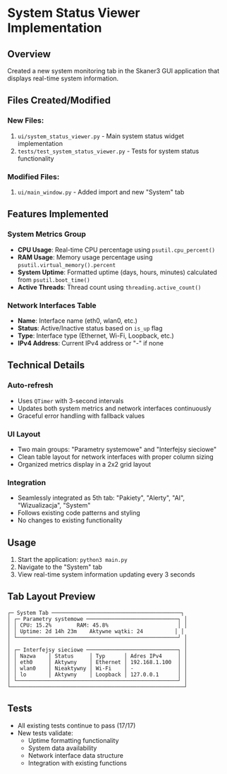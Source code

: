 # System Status Viewer Implementation

## Overview
Created a new system monitoring tab in the Skaner3 GUI application that displays real-time system information.

## Files Created/Modified

### New Files:
1. `ui/system_status_viewer.py` - Main system status widget implementation
2. `tests/test_system_status_viewer.py` - Tests for system status functionality

### Modified Files:
1. `ui/main_window.py` - Added import and new "System" tab

## Features Implemented

### System Metrics Group
- **CPU Usage**: Real-time CPU percentage using `psutil.cpu_percent()`
- **RAM Usage**: Memory usage percentage using `psutil.virtual_memory().percent`
- **System Uptime**: Formatted uptime (days, hours, minutes) calculated from `psutil.boot_time()`
- **Active Threads**: Thread count using `threading.active_count()`

### Network Interfaces Table
- **Name**: Interface name (eth0, wlan0, etc.)
- **Status**: Active/Inactive status based on `is_up` flag
- **Type**: Interface type (Ethernet, Wi-Fi, Loopback, etc.) 
- **IPv4 Address**: Current IPv4 address or "-" if none

## Technical Details

### Auto-refresh
- Uses `QTimer` with 3-second intervals
- Updates both system metrics and network interfaces continuously
- Graceful error handling with fallback values

### UI Layout
- Two main groups: "Parametry systemowe" and "Interfejsy sieciowe"
- Clean table layout for network interfaces with proper column sizing
- Organized metrics display in a 2x2 grid layout

### Integration
- Seamlessly integrated as 5th tab: "Pakiety", "Alerty", "AI", "Wizualizacja", "System"
- Follows existing code patterns and styling
- No changes to existing functionality

## Usage
1. Start the application: `python3 main.py`
2. Navigate to the "System" tab
3. View real-time system information updating every 3 seconds

## Tab Layout Preview
```
┌─ System Tab ─────────────────────────────────────────┐
│ ┌─ Parametry systemowe ─────────────────────────────┐ │
│ │ CPU: 15.2%        RAM: 45.8%                      │ │
│ │ Uptime: 2d 14h 23m    Aktywne wątki: 24          │ │
│ └───────────────────────────────────────────────────┘ │
│                                                       │
│ ┌─ Interfejsy sieciowe ─────────────────────────────┐ │
│ │ Nazwa    │ Status     │ Typ      │ Adres IPv4     │ │
│ │ eth0     │ Aktywny    │ Ethernet │ 192.168.1.100  │ │
│ │ wlan0    │ Nieaktywny │ Wi-Fi    │ -              │ │
│ │ lo       │ Aktywny    │ Loopback │ 127.0.0.1      │ │
│ └───────────────────────────────────────────────────┘ │
└───────────────────────────────────────────────────────┘
```

## Tests
- All existing tests continue to pass (17/17)
- New tests validate:
  - Uptime formatting functionality
  - System data availability
  - Network interface data structure
  - Integration with existing functions
